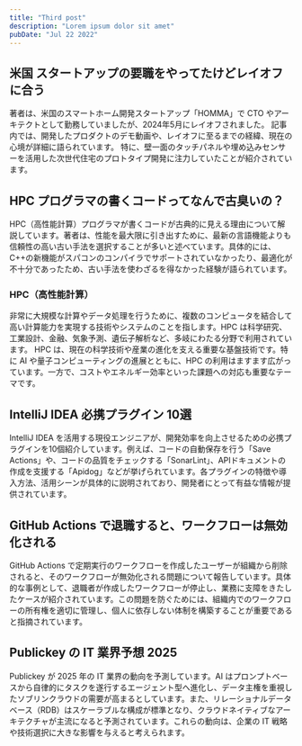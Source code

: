 ```yaml
---
title: "Third post"
description: "Lorem ipsum dolor sit amet"
pubDate: "Jul 22 2022"
---
```


## 米国 スタートアップの要職をやってたけどレイオフに合う

著者は、米国のスマートホーム開発スタートアップ「HOMMA」で CTO やアーキテクトとして勤務していましたが、2024年5月にレイオフされました。 記事内では、開発したプロダクトのデモ動画や、レイオフに至るまでの経緯、現在の心境が詳細に語られています。 特に、壁一面のタッチパネルや埋め込みセンサーを活用した次世代住宅のプロトタイプ開発に注力していたことが紹介されています。

## HPC プログラマの書くコードってなんで古臭いの？

HPC（高性能計算）プログラマが書くコードが古典的に見える理由について解説しています。著者は、性能を最大限に引き出すために、最新の言語機能よりも信頼性の高い古い手法を選択することが多いと述べています。具体的には、C++の新機能がスパコンのコンパイラでサポートされていなかったり、最適化が不十分であったため、古い手法を使わざるを得なかった経験が語られています。

### HPC（高性能計算）

非常に大規模な計算やデータ処理を行うために、複数のコンピュータを結合して高い計算能力を実現する技術やシステムのことを指します。HPC は科学研究、工業設計、金融、気象予測、遺伝子解析など、多岐にわたる分野で利用されています。 HPC は、現在の科学技術や産業の進化を支える重要な基盤技術です。特に AI や量子コンピューティングの進展とともに、HPC の利用はますます広がっています。一方で、コストやエネルギー効率といった課題への対応も重要なテーマです。

## IntelliJ IDEA 必携プラグイン 10選

IntelliJ IDEA を活用する現役エンジニアが、開発効率を向上させるための必携プラグインを10個紹介しています。例えば、コードの自動保存を行う「Save Actions」や、コードの品質をチェックする「SonarLint」、APIドキュメントの作成を支援する「Apidog」などが挙げられています。各プラグインの特徴や導入方法、活用シーンが具体的に説明されており、開発者にとって有益な情報が提供されています。

## GitHub Actions で退職すると、ワークフローは無効化される

GitHub Actions で定期実行のワークフローを作成したユーザーが組織から削除されると、そのワークフローが無効化される問題について報告しています。具体的な事例として、退職者が作成したワークフローが停止し、業務に支障をきたしたケースが紹介されています。この問題を防ぐためには、組織内でのワークフローの所有権を適切に管理し、個人に依存しない体制を構築することが重要であると指摘されています。

## Publickey の IT 業界予想 2025

Publickey が 2025 年の IT 業界の動向を予測しています。AI はプロンプトベースから自律的にタスクを遂行するエージェント型へ進化し、データ主権を重視したソブリンクラウドの需要が高まるとしています。また、リレーショナルデータベース（RDB）はスケーラブルな構成が標準となり、クラウドネイティブなアーキテクチャが主流になると予測されています。これらの動向は、企業の IT 戦略や技術選択に大きな影響を与えると考えられます。
